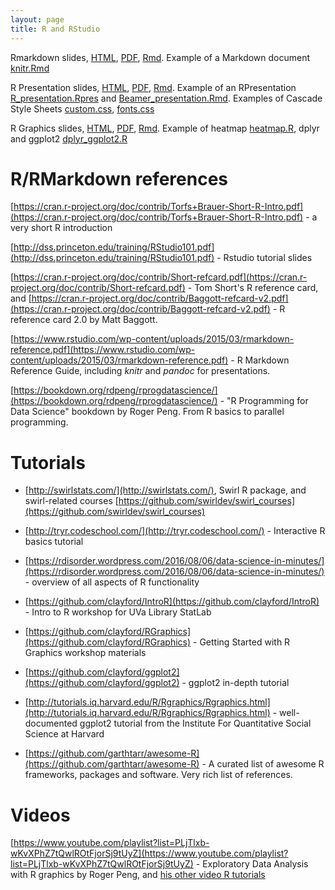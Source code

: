 ```yaml
---
layout: page
title: R and RStudio
---
```


Rmarkdown slides, [HTML](/BIOS567/assets/presentation_Markdown/1_Reports_Markdown_knitr.html), [PDF](/BIOS567/assets/presentation_Markdown/1_Reports_Markdown_knitr.pdf), [Rmd](/BIOS567/assets/presentation_Markdown/1_Reports_Markdown_knitr.Rmd). Example of a Markdown document [knitr.Rmd](/BIOS567/assets/primer_presentation/knitr.Rmd)

R Presentation slides, [HTML](/BIOS567/assets/presentation_Presentation/2_Reports_presentations.html), [PDF](/BIOS567/assets/presentation_Presentation/2_Reports_presentations.pdf), [Rmd](/BIOS567/assets/presentation_Presentation/2_Reports_presentations.Rmd). Example of an RPresentation [R_presentation.Rpres](/BIOS567/assets/primer_presentation/R_presentation.Rpres) and [Beamer_presentation.Rmd](/BIOS567/assets/primer_presentation/Beamer_presentation.Rmd). Examples of Cascade Style Sheets [custom.css](/BIOS567/assets/presentation_Graphics/css/custom.css), [fonts.css](/BIOS567/assets/presentation_Graphics/css/fonts.css)

R Graphics slides, [HTML](/BIOS567/assets/presentation_Graphics/3_Reports_graphics.html), [PDF](/BIOS567/assets/presentation_Graphics/3_Reports_graphics.pdf), [Rmd](/BIOS567/assets/presentation_Graphics/3_Reports_graphics.Rmd). Example of heatmap [heatmap.R](https://mdozmorov.github.io/BIOS692/pages/heatmap.R), dplyr and ggplot2 [dplyr_ggplot2.R](https://mdozmorov.github.io/BIOS692/pages/dplyr_ggplot2.R)

# R/RMarkdown references

[https://cran.r-project.org/doc/contrib/Torfs+Brauer-Short-R-Intro.pdf](https://cran.r-project.org/doc/contrib/Torfs+Brauer-Short-R-Intro.pdf) - a very short R introduction

[http://dss.princeton.edu/training/RStudio101.pdf](http://dss.princeton.edu/training/RStudio101.pdf) - Rstudio tutorial slides

[https://cran.r-project.org/doc/contrib/Short-refcard.pdf](https://cran.r-project.org/doc/contrib/Short-refcard.pdf) - Tom Short's R reference card, and [https://cran.r-project.org/doc/contrib/Baggott-refcard-v2.pdf](https://cran.r-project.org/doc/contrib/Baggott-refcard-v2.pdf) - R reference card 2.0 by Matt Baggott. 

[https://www.rstudio.com/wp-content/uploads/2015/03/rmarkdown-reference.pdf](https://www.rstudio.com/wp-content/uploads/2015/03/rmarkdown-reference.pdf) - R Markdown Reference Guide, including _knitr_ and _pandoc_ for presentations.

[https://bookdown.org/rdpeng/rprogdatascience/](https://bookdown.org/rdpeng/rprogdatascience/) - "R Programming for Data Science" bookdown by Roger Peng. From R basics to parallel programming.


# Tutorials

- [http://swirlstats.com/](http://swirlstats.com/), Swirl R package, and swirl-related courses [https://github.com/swirldev/swirl_courses](https://github.com/swirldev/swirl_courses)

- [http://tryr.codeschool.com/](http://tryr.codeschool.com/) - Interactive R basics tutorial

- [https://rdisorder.wordpress.com/2016/08/06/data-science-in-minutes/](https://rdisorder.wordpress.com/2016/08/06/data-science-in-minutes/) - overview of all aspects of R functionality

- [https://github.com/clayford/IntroR](https://github.com/clayford/IntroR) - Intro to R workshop for UVa Library StatLab

- [https://github.com/clayford/RGraphics](https://github.com/clayford/RGraphics) - Getting Started with R Graphics workshop materials

- [https://github.com/clayford/ggplot2](https://github.com/clayford/ggplot2) - ggplot2 in-depth tutorial

- [http://tutorials.iq.harvard.edu/R/Rgraphics/Rgraphics.html](http://tutorials.iq.harvard.edu/R/Rgraphics/Rgraphics.html) - well-documented ggplot2 tutorial from the Institute For Quantitative Social Science at Harvard

- [https://github.com/garthtarr/awesome-R](https://github.com/garthtarr/awesome-R) - A curated list of awesome R frameworks, packages and software. Very rich list of references.

# Videos

[https://www.youtube.com/playlist?list=PLjTlxb-wKvXPhZ7tQwlROtFjorSj9tUyZ](https://www.youtube.com/playlist?list=PLjTlxb-wKvXPhZ7tQwlROtFjorSj9tUyZ) - Exploratory Data Analysis with R graphics by Roger Peng, and [his other video R tutorials](https://www.youtube.com/user/rdpeng/playlists)

